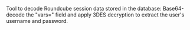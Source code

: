 Tool to decode Roundcube session data stored in the database: Base64-decode the "vars=" field and apply 3DES decryption to extract the user's username and password.
